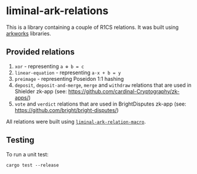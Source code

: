 # liminal-ark-relations

This is a library containing a couple of R1CS relations.
It was built using [arkworks](https://github.com/arkworks-rs) libraries.

## Provided relations
1. `xor` - representing `a ⊕ b = c`
2. `linear-equation` - representing `a·x + b = y`
3. `preimage` - representing Poseidon 1:1 hashing
4. `deposit`, `deposit-and-merge`, `merge` and `withdraw` relations that are used in Shielder zk-app (see: https://github.com/cardinal-Cryptography/zk-apps/)
5. `vote` and `verdict` relations that are used in BrightDisputes zk-app (see: https://github.com/bright/bright-disputes/)

All relations were built using [`liminal-ark-relation-macro`](https://crates.io/crates/liminal-ark-relation-macro).

## Testing
To run a unit test:
```
cargo test --release
```